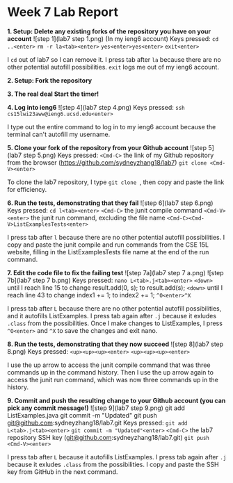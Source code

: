 # Week 7 Lab Report

**1. Setup: Delete any existing forks of the repository you have on your account**
    ![step 1](lab7 step 1.png)
    (In my ieng6 account)
    Keys pressed: 
        `cd ..<enter>`
        `rm -r la<tab><enter>`
        `yes<enter>yes<enter>`
        `exit<enter>`
    
   I `cd` out of lab7 so I can remove it. I press tab after `la` because there are no other potential autofill possibilities. `exit` logs me out of my ieng6 account.

**2. Setup: Fork the repository**

**3. The real deal Start the timer!**

**4. Log into ieng6**
    ![step 4](lab7 step 4.png)
    Keys pressed:
        `ssh cs15lwi23aww@ieng6.ucsd.edu<enter>`
    
   I type out the entire command to log in to my ieng6 account because the terminal can't autofill my username.

**5. Clone your fork of the repository from your Github account**
    ![step 5](lab7 step 5.png)
    Keys pressed:
        `<Cmd-C>` the link of my Github repository from the browser (https://github.com/sydneyzhang18/lab7)
        `git clone <Cmd-V><enter>`
    
   To clone the lab7 repository, I type `git clone `, then copy and paste the link for efficiency.

**6. Run the tests, demonstrating that they fail**
    ![step 6](lab7 step 6.png)
    Keys pressed: 
        `cd l<tab><enter>`
        `<Cmd-C>` the junit compile command
        `<Cmd-V><enter>` the junit run command, excluding the file name
        `<Cmd-C><Cmd-V>ListExamplesTests<enter>`
    
    
   I press tab after `l` because there are no other potential autofill possibilities. I copy and paste the junit compile and run commands from the CSE 15L website, filling in the ListExamplesTests file name at the end of the run command.

**7. Edit the code file to fix the failing test**
    ![step 7a](lab7 step 7 a.png)
    ![step 7b](lab7 step 7 b.png)
    Keys pressed:
        `nano L<tab>.j<tab><enter>`
        `<down>` until I reach line 15 to change result.add(0, s); to result.add(s);
        `<down>` until I reach line 43 to change index1 += 1; to index2 += 1;
        `^O<enter>^X`
    
   I press tab after `L` because there are no other potential autofill possibilities, and it autofills ListExamples. I press tab again after `.j` because it exludes `.class` from the possibilities. Once I make changes to ListExamples, I press `^O<enter>` and `^X` to save the changes and exit nano.
     

**8. Run the tests, demonstrating that they now succeed**
    ![step 8](lab7 step 8.png)
    Keys pressed: 
        `<up><up><up><enter>`
        `<up><up><up><enter>`
    
   I use the up arrow to access the junit compile command that was three commands up in the command history. Then I use the up arrow again to access the junit run command, which was now three commands up in the history.

**9. Commit and push the resulting change to your Github account (you can pick any commit message!)**
    ![step 9](lab7 step 9.png)
    git add ListExamples.java
    git commit -m "Updated"
    git push git@github.com:sydneyzhang18/lab7.git
    Keys pressed:
        `git add L<tab>.j<tab><enter>`
        `git commit -m "Updated"<enter>`
        `<Cmd-C>` the lab7 repository SSH key (git@github.com:sydneyzhang18/lab7.git)
        `git push <Cmd-V><enter>`
    
   I press tab after `L` because it autofills ListExamples. I press tab again after `.j` because it exludes `.class` from the possibilities. I copy and paste the SSH key from GitHub in the next command.

